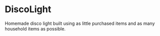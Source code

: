 # DiscoLight
Homemade disco light built using as little purchased items and as many household items as possible.
